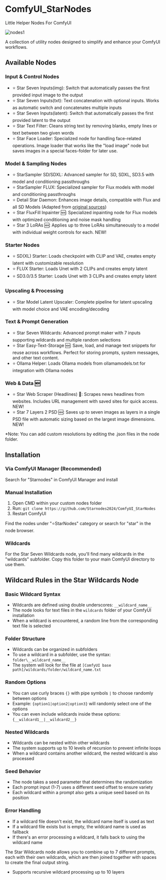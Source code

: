 # ComfyUI_StarNodes

Little Helper Nodes For ComfyUI
 
![nodes1](https://github.com/user-attachments/assets/7e858aeb-3cf7-4675-bc44-473ec345ef1c)

A collection of utility nodes designed to simplify and enhance your ComfyUI workflows.

## Available Nodes

### Input & Control Nodes
- ⭐ Star Seven Inputs(img): Switch that automatically passes the first provided input image to the output
- ⭐ Star Seven Inputs(txt): Text concatenation with optional inputs. Works as automatic switch and concatenates multiple inputs
- ⭐ Star Seven Inputs(latent): Switch that automatically passes the first provided latent to the output
- ⭐ Star Text Filter: Cleans string text by removing blanks, empty lines or text between two given words
- ⭐ Star Face Loader: Specialized node for handling face-related operations. Image loader that works like the "load image" node but saves images in a special faces-folder for later use.

### Model & Sampling Nodes
- ⭐ StarSampler SD/SDXL: Advanced sampler for SD, SDXL, SD3.5 with model and conditioning passthroughs
- ⭐ StarSampler FLUX: Specialized sampler for Flux models with model and conditioning passthroughs
- ⭐ Detail Star Daemon: Enhances image details, compatible with Flux and all SD Models (Adapted from [original sources](https://github.com/muerrilla/sd-webui-detail-daemon))
- ⭐ Star FluxFill Inpainter 🆕: Specialized inpainting node for Flux models with optimized conditioning and noise mask handling
- ⭐ Star 3 LoRAs 🆕: Applies up to three LoRAs simultaneously to a model with individual weight controls for each. NEW!

### Starter Nodes
- ⭐ SD(XL) Starter: Loads checkpoint with CLIP and VAE, creates empty latent with customizable resolution
- ⭐ FLUX Starter: Loads Unet with 2 CLIPs and creates empty latent
- ⭐ SD3.0/3.5 Starter: Loads Unet with 3 CLIPs and creates empty latent

### Upscaling & Processing
- ⭐ Star Model Latent Upscaler: Complete pipeline for latent upscaling with model choice and VAE encoding/decoding

### Text & Prompt Generation
- ⭐ Star Seven Wildcards: Advanced prompt maker with 7 inputs supporting wildcards and multiple random selections
- ⭐ Star Easy-Text-Storage 🆕: Save, load, and manage text snippets for reuse across workflows. Perfect for storing prompts, system messages, and other text content.
- ⭐ Ollama Helper: Loads Ollama models from ollamamodels.txt for integration with Ollama nodes

### Web & Data 🆕
- ⭐ Star Web Scraper (Headlines) 📰: Scrapes news headlines from websites. Includes URL management with saved sites for quick access. NEW!
- ⭐ Star 7 Layers 2 PSD 🆕: Saves up to seven images as layers in a single PSD file with automatic sizing based on the largest image dimensions. NEW!

*Note: You can add custom resolutions by editing the .json files in the node folder.

## Installation

### Via ComfyUI Manager (Recommended)
Search for "Starnodes" in ComfyUI Manager and install

### Manual Installation
1. Open CMD within your custom nodes folder
2. Run: `git clone https://github.com/Starnodes2024/ComfyUI_StarNodes`
3. Restart ComfyUI

Find the nodes under "⭐StarNodes" category or search for "star" in the node browser.

### Wildcards
For the Star Seven Wildcards node, you'll find many wildcards in the "wildcards" subfolder. Copy this folder to your main ComfyUI directory to use them.

## Wildcard Rules in the Star Wildcards Node

### Basic Wildcard Syntax
- Wildcards are defined using double underscores: `__wildcard_name__`
- The node looks for text files in the `wildcards` folder of your ComfyUI installation
- When a wildcard is encountered, a random line from the corresponding text file is selected

### Folder Structure
- Wildcards can be organized in subfolders
- To use a wildcard in a subfolder, use the syntax: `folder\__wildcard_name__`
- The system will look for the file at `[ComfyUI base path]/wildcards/folder/wildcard_name.txt`

### Random Options
- You can use curly braces `{}` with pipe symbols `|` to choose randomly between options
- Example: `{option1|option2|option3}` will randomly select one of the options
- You can even include wildcards inside these options: `{__wildcard1__|__wildcard2__}`

### Nested Wildcards
- Wildcards can be nested within other wildcards
- The system supports up to 10 levels of recursion to prevent infinite loops
- When a wildcard contains another wildcard, the nested wildcard is also processed

### Seed Behavior
- The node takes a seed parameter that determines the randomization
- Each prompt input (1-7) uses a different seed offset to ensure variety
- Each wildcard within a prompt also gets a unique seed based on its position

### Error Handling
- If a wildcard file doesn't exist, the wildcard name itself is used as text
- If a wildcard file exists but is empty, the wildcard name is used as fallback
- If there's an error processing a wildcard, it falls back to using the wildcard name

The Star Wildcards node allows you to combine up to 7 different prompts, each with their own wildcards, which are then joined together with spaces to create the final output string.

- Supports recursive wildcard processing up to 10 layers
